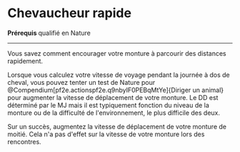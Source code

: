 # Chevaucheur rapide

<p><strong>Prérequis </strong>qualifié en Nature</p>
<hr>
<p>Vous savez comment encourager votre monture à parcourir des distances rapidement.</p>
<p>Lorsque vous calculez votre vitesse de voyage pendant la journée à dos de cheval, vous pouvez tenter un test de  Nature pour @Compendium[pf2e.actionspf2e.q9nbyIF0PEBqMtYe]{Diriger un animal} pour augmenter la vitesse de déplacement de votre monture. Le DD est déterminé par le MJ mais il est typiquement fonction du niveau de la monture ou de la difficulté de l'environnement, le plus difficile des deux.</p>
<p>Sur un succès, augmentez la vitesse de déplacement de votre monture de moitié. Cela n'a pas d'effet sur la vitesse de votre monture lors des rencontres.</p>